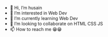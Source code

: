 - 👋 Hi, I’m husain
- 👀 I’m interested in Web Dev
- 🌱 I’m currently learning Web Dev
- 💞️ I’m looking to collaborate on HTML CSS JS
- 📫 How to reach me 😁😁

<!---
husain-ujjainwala/husain-ujjainwala is a ✨ special ✨ repository because its `README.md` (this file) appears on your GitHub profile.
You can click the Preview link to take a look at your changes.
--->
